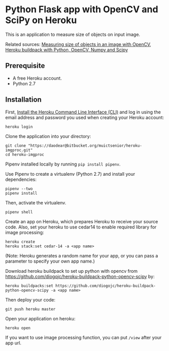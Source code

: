# Python Flask app with OpenCV and SciPy on Heroku

This is an application to measure size of objects on input image.

Related sources: [Measuring size of objects in an image with OpenCV](https://www.pyimagesearch.com/2016/03/28/measuring-size-of-objects-in-an-image-with-opencv/), [Heroku buildpack with Python, OpenCV, Numpy and Scipy](https://github.com/diogojc/heroku-buildpack-python-opencv-scipy)

## Prerequisite
- A free Heroku account.
- Python 2.7


## Installation
First, [Install the Heroku Command Line Interface (CLI)](https://devcenter.heroku.com/articles/getting-started-with-python#set-up) and log in using the email address and password you used when creating your Heroku account:
```
heroku login
```

Clone the application into your directory:
```
git clone "https://daodear@bitbucket.org/muictsenior/heroku-imgproc.git"
cd heroku-imgproc
``` 

Pipenv installed locally by running `pip install pipenv`.

Use Pipenv to create a virtualenv (Python 2.7) and install your dependencies:
```
pipenv --two
pipenv install
```

Then, activate the virtualenv.
```
pipenv shell
```

Create an app on Heroku, which prepares Heroku to receive your source code. Also, set your heroku to use cedar14 to enable required library for image processing:
```
heroku create
heroku stack:set cedar-14 -a <app name>
```
(Note: Heroku generates a random name for your app, or you can pass a parameter to specify your own app name.)

Download heroku buildpack to set up python with opencv from https://github.com/diogojc/heroku-buildpack-python-opencv-scipy by:
```
heroku buildpacks:set https://github.com/diogojc/heroku-buildpack-python-opencv-scipy -a <app name>
```

Then deploy your code:
```
git push heroku master
```

Open your application on heroku: 
```
heroku open
```

If you want to use image processing function, you can put `/view` after your app url.
